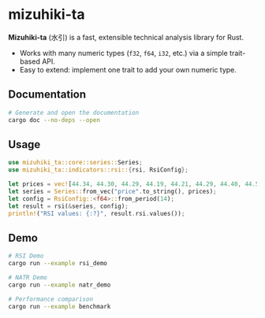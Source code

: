 # mizuhiki-ta

**Mizuhiki-ta** (水引) is a fast, extensible technical analysis library for Rust.

- Works with many numeric types (`f32`, `f64`, `i32`, etc.) via a simple trait-based API.
- Easy to extend: implement one trait to add your own numeric type.
 
## Documentation

```bash
# Generate and open the documentation
cargo doc --no-deps --open
```

## Usage

```rust
use mizuhiki_ta::core::series::Series;
use mizuhiki_ta::indicators::rsi::{rsi, RsiConfig};

let prices = vec![44.34, 44.30, 44.29, 44.19, 44.21, 44.29, 44.40, 44.54, 44.71, 44.89];
let series = Series::from_vec("price".to_string(), prices);
let config = RsiConfig::<f64>::from_period(14);
let result = rsi(&series, config);
println!("RSI values: {:?}", result.rsi.values());
```

## Demo

```bash
# RSI Demo
cargo run --example rsi_demo

# NATR Demo
cargo run --example natr_demo

# Performance comparison
cargo run --example benchmark
```